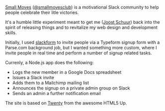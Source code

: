[Small Moves](http://smallmoves.club) ([@smallmovesclub](https://twitter.com/smallmovesclub/)) is a motivational Slack community to help people celebrate their litle victories.

It's a humble little experiment meant to get me ([Joost Schuur](http://twitter.com/joostschuur/)) back into the spirit of releasing things and to revitalize my web design and development skills.

Initially, I used [slackform](https://github.com/lucasjgordon/slackform) to invite people via a Typeform signup form with a Parse.com background job, but I wanted something more custom, where I invite people in real time and perform a number of signup related tasks.

Currenly, a Node.js app does the following:

* Logs the new member in a Google Docs spreadsheet
* Issues a Slack invite
* Adds them to a Mailchimp mailing list
* Announces the signup on a private admin group on Slack
* Sends an admin a further notification email

The site is based on [Twenty](http://html5up.net/twenty) from the awesome HTML5 Up.

